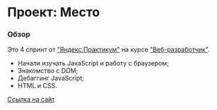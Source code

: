 # Проект: Место

### Обзор

Это 4 спринт от ["Яндекс.Практикум"](https://practicum.yandex.ru/) на курсе ["Веб-разработчик"](https://practicum.yandex.ru/web/).

* Начали изучать JavaScript и работу с браузером;
* Знакомство с DOM;
* Дебаггинг JavaScript;
* HTML и CSS.

[Ссылка на сайт](https://karez79.github.io/mesto/)

